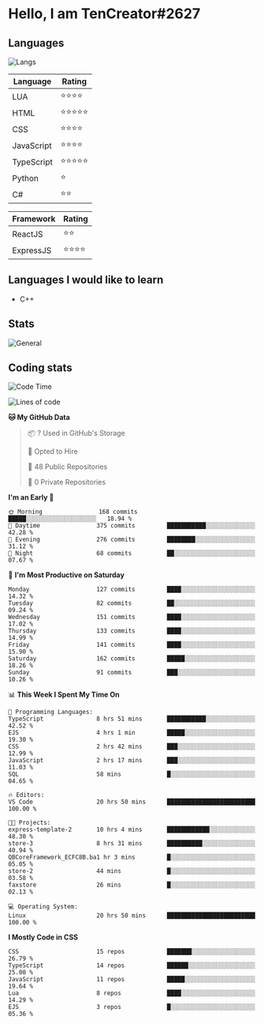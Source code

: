 # Hello, I am TenCreator#2627

## Languages
![Langs](https://github-readme-stats.vercel.app/api/top-langs/?username=tencreator&layout=compact&theme=radical)


|Language|Rating|
|--------|------|
|LUA|⭐️⭐️⭐️⭐️|
|HTML|⭐️⭐️⭐️⭐️⭐️|
|CSS|⭐️⭐️⭐️⭐️|
|JavaScript|⭐️⭐️⭐️⭐️|
|TypeScript|⭐️⭐️⭐️⭐️⭐️|
|Python|⭐️|
|C#|⭐️⭐️ |

|Framework|Rating|
|--------|------|
|ReactJS|⭐️⭐️|
|ExpressJS|⭐️⭐️⭐️⭐️|

## Languages I would like to learn
- C++

## Stats
![General](https://github-readme-stats.vercel.app/api?username=tencreator&show_icons=true&theme=radical)

## Coding stats
<!--START_SECTION:waka-->
![Code Time](http://img.shields.io/badge/Code%20Time-39%20hrs%2059%20mins-blue)

![Lines of code](https://img.shields.io/badge/From%20Hello%20World%20I%27ve%20Written-488.0%20thousand%20lines%20of%20code-blue)

**🐱 My GitHub Data** 

> 📦 ? Used in GitHub's Storage 
 > 
> 💼 Opted to Hire
 > 
> 📜 48 Public Repositories 
 > 
> 🔑 0 Private Repositories 
 > 
**I'm an Early 🐤** 

```text
🌞 Morning                168 commits         █████░░░░░░░░░░░░░░░░░░░░   18.94 % 
🌆 Daytime                375 commits         ███████████░░░░░░░░░░░░░░   42.28 % 
🌃 Evening                276 commits         ████████░░░░░░░░░░░░░░░░░   31.12 % 
🌙 Night                  68 commits          ██░░░░░░░░░░░░░░░░░░░░░░░   07.67 % 
```
📅 **I'm Most Productive on Saturday** 

```text
Monday                   127 commits         ████░░░░░░░░░░░░░░░░░░░░░   14.32 % 
Tuesday                  82 commits          ██░░░░░░░░░░░░░░░░░░░░░░░   09.24 % 
Wednesday                151 commits         ████░░░░░░░░░░░░░░░░░░░░░   17.02 % 
Thursday                 133 commits         ████░░░░░░░░░░░░░░░░░░░░░   14.99 % 
Friday                   141 commits         ████░░░░░░░░░░░░░░░░░░░░░   15.90 % 
Saturday                 162 commits         █████░░░░░░░░░░░░░░░░░░░░   18.26 % 
Sunday                   91 commits          ███░░░░░░░░░░░░░░░░░░░░░░   10.26 % 
```


📊 **This Week I Spent My Time On** 

```text
💬 Programming Languages: 
TypeScript               8 hrs 51 mins       ███████████░░░░░░░░░░░░░░   42.52 % 
EJS                      4 hrs 1 min         █████░░░░░░░░░░░░░░░░░░░░   19.30 % 
CSS                      2 hrs 42 mins       ███░░░░░░░░░░░░░░░░░░░░░░   12.99 % 
JavaScript               2 hrs 17 mins       ███░░░░░░░░░░░░░░░░░░░░░░   11.03 % 
SQL                      58 mins             █░░░░░░░░░░░░░░░░░░░░░░░░   04.65 % 

🔥 Editors: 
VS Code                  20 hrs 50 mins      █████████████████████████   100.00 % 

🐱‍💻 Projects: 
express-template-2       10 hrs 4 mins       ████████████░░░░░░░░░░░░░   48.30 % 
store-3                  8 hrs 31 mins       ██████████░░░░░░░░░░░░░░░   40.94 % 
QBCoreFramework_ECFC8B.ba1 hr 3 mins         █░░░░░░░░░░░░░░░░░░░░░░░░   05.05 % 
store-2                  44 mins             █░░░░░░░░░░░░░░░░░░░░░░░░   03.58 % 
faxstore                 26 mins             █░░░░░░░░░░░░░░░░░░░░░░░░   02.13 % 

💻 Operating System: 
Linux                    20 hrs 50 mins      █████████████████████████   100.00 % 
```

**I Mostly Code in CSS** 

```text
CSS                      15 repos            ███████░░░░░░░░░░░░░░░░░░   26.79 % 
TypeScript               14 repos            ██████░░░░░░░░░░░░░░░░░░░   25.00 % 
JavaScript               11 repos            █████░░░░░░░░░░░░░░░░░░░░   19.64 % 
Lua                      8 repos             ████░░░░░░░░░░░░░░░░░░░░░   14.29 % 
EJS                      3 repos             █░░░░░░░░░░░░░░░░░░░░░░░░   05.36 % 
```




<!--END_SECTION:waka-->
